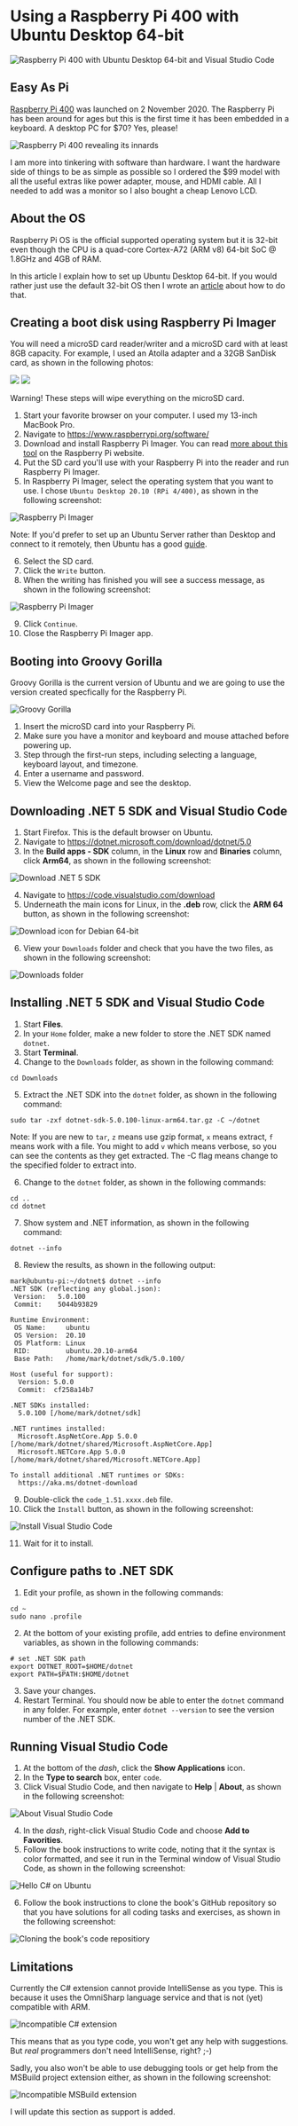 # Using a Raspberry Pi 400 with Ubuntu Desktop 64-bit

![Raspberry Pi 400 with Ubuntu Desktop 64-bit and Visual Studio Code](assets/raspberry-pi-vscode-groovy-gorilla.jpg)

## Easy As Pi
[Raspberry Pi 400](https://www.raspberrypi.org/blog/raspberry-pi-400-the-70-desktop-pc/) was launched on 2 November 2020. The Raspberry Pi has been around for ages but this is the first time it has been embedded in a keyboard. A desktop PC for $70? Yes, please!

![Raspberry Pi 400 revealing its innards](https://www.raspberrypi.org/homepage-9df4b/static/keyboard-lg-ea472ffb3ec4abfece72ef3d87ebb6d3.png)

I am more into tinkering with software than hardware. I want the hardware side of things to be as simple as possible so I ordered the $99 model with all the useful extras like power adapter, mouse, and HDMI cable. All I needed to add was a monitor so I also bought a cheap Lenovo LCD.

## About the OS
Raspberry Pi OS is the official supported operating system but it is 32-bit even though the CPU is a quad-core Cortex-A72 (ARM v8) 64-bit SoC @ 1.8GHz and 4GB of RAM.

In this article I explain how to set up Ubuntu Desktop 64-bit. If you would rather just use the default 32-bit OS then I wrote an [article](../raspberry-pi-os32/README.md) about how to do that.

## Creating a boot disk using Raspberry Pi Imager

You will need a microSD card reader/writer and a microSD card with at least 8GB capacity. For example, I used an Atolla adapter and a 32GB SanDisk card, as shown in the following photos:

![](assets/micro-sd-adapter.jpg)
![](assets/micro-sd-32gb.jpg)

Warning! These steps will wipe everything on the microSD card.

1. Start your favorite browser on your computer. I used my 13-inch MacBook Pro.
2. Navigate to https://www.raspberrypi.org/software/
3. Download and install Raspberry Pi Imager. You can read [more about this tool](https://www.raspberrypi.org/blog/raspberry-pi-imager-imaging-utility/) on the Raspberry Pi website.
4. Put the SD card you'll use with your Raspberry Pi into the reader and run Raspberry Pi Imager.
5. In Raspberry Pi Imager, select the operating system that you want to use. I chose `Ubuntu Desktop 20.10 (RPi 4/400)`, as shown in the following screenshot:

![Raspberry Pi Imager](assets/raspi-imager-01.png)

Note: If you'd prefer to set up an Ubuntu Server rather than Desktop and connect to it remotely, then Ubuntu has a good [guide](https://ubuntu.com/tutorials/how-to-install-ubuntu-on-your-raspberry-pi).

6. Select the SD card.
7. Click the `Write` button.
8. When the writing has finished you will see a success message, as shown in the following screenshot:

![Raspberry Pi Imager](assets/raspi-imager-02.png)

9. Click `Continue`.
10. Close the Raspberry Pi Imager app.

## Booting into Groovy Gorilla
Groovy Gorilla is the current version of Ubuntu and we are going to use the version created specfically for the Raspberry Pi.

![Groovy Gorilla](assets/groovy-gorilla-raspi.png)

1. Insert the microSD card into your Raspberry Pi.
2. Make sure you have a monitor and keyboard and mouse attached before powering up.
3. Step through the first-run steps, including selecting a language, keyboard layout, and timezone.
4. Enter a username and password.
5. View the Welcome page and see the desktop.

## Downloading .NET 5 SDK and Visual Studio Code

1. Start Firefox. This is the default browser on Ubuntu.
2. Navigate to https://dotnet.microsoft.com/download/dotnet/5.0
3. In the **Build apps - SDK** column, in the **Linux** row and **Binaries** column, click **Arm64**, as shown in the following screenshot:

![Download .NET 5 SDK](assets/download-net5.png)

4. Navigate to https://code.visualstudio.com/download
5. Underneath the main icons for Linux, in the **.deb** row, click the **ARM 64** button, as shown in the following screenshot:

![Download icon for Debian 64-bit](assets/download-vscode.png)

6. View your `Downloads` folder and check that you have the two files, as shown in the following screenshot:

![Downloads folder](assets/downloads-window.png)

## Installing .NET 5 SDK and Visual Studio Code

1. Start **Files**.
2. In your `Home` folder, make a new folder to store the .NET SDK named `dotnet`.
3. Start **Terminal**.
4. Change to the `Downloads` folder, as shown in the following command:
```
cd Downloads
```
5. Extract the .NET SDK into the `dotnet` folder, as shown in the following command:
```
sudo tar -zxf dotnet-sdk-5.0.100-linux-arm64.tar.gz -C ~/dotnet
```

Note: If you are new to `tar`, `z` means use gzip format, `x` means extract, `f` means work with a file. You might to add `v` which means verbose, so you can see the contents as they get extracted. The -C flag means change to the specified folder to extract into.

6. Change to the `dotnet` folder, as shown in the following commands:
```
cd ..
cd dotnet
```
7. Show system and .NET information, as shown in the following command:
```
dotnet --info
```
8. Review the results, as shown in the following output:
```
mark@ubuntu-pi:~/dotnet$ dotnet --info
.NET SDK (reflecting any global.json):
 Version:   5.0.100
 Commit:    5044b93829

Runtime Environment:
 OS Name:     ubuntu
 OS Version:  20.10
 OS Platform: Linux
 RID:         ubuntu.20.10-arm64
 Base Path:   /home/mark/dotnet/sdk/5.0.100/

Host (useful for support):
  Version: 5.0.0
  Commit:  cf258a14b7

.NET SDKs installed:
  5.0.100 [/home/mark/dotnet/sdk]

.NET runtimes installed:
  Microsoft.AspNetCore.App 5.0.0 [/home/mark/dotnet/shared/Microsoft.AspNetCore.App]
  Microsoft.NETCore.App 5.0.0 [/home/mark/dotnet/shared/Microsoft.NETCore.App]

To install additional .NET runtimes or SDKs:
  https://aka.ms/dotnet-download
```
9. Double-click the `code_1.51.xxxx.deb` file.
10. Click the `Install` button, as shown in the following screenshot:

![Install Visual Studio Code](assets/code-install.png)

11. Wait for it to install.

## Configure paths to .NET SDK

1. Edit your profile, as shown in the following commands:
```
cd ~
sudo nano .profile
```
2. At the bottom of your existing profile, add entries to define environment variables, as shown in the following commands:
```
# set .NET SDK path
export DOTNET_ROOT=$HOME/dotnet
export PATH=$PATH:$HOME/dotnet
```
3. Save your changes.
4. Restart Terminal. You should now be able to enter the `dotnet` command in any folder. For example, enter `dotnet --version` to see the version number of the .NET SDK.

## Running Visual Studio Code

1. At the bottom of the *dash*, click the **Show Applications** icon.
2. In the **Type to search** box, enter `code`.
3. Click Visual Studio Code, and then navigate to **Help** | **About**, as shown in the following screenshot:

![About Visual Studio Code](assets/vscode-arm64-raspi.png)

4. In the *dash*, right-click Visual Studio Code and choose **Add to Favorities**.
5. Follow the book instructions to write code, noting that it the syntax is color  formatted, and see it run in the Terminal window of Visual Studio Code, as shown in the following screenshot:

![Hello C# on Ubuntu](assets/hello-cs.png)

6. Follow the book instructions to clone the book's GitHub repository so that you have solutions for all coding tasks and exercises, as shown in the following screenshot:

![Cloning the book's code repositiory](assets/cs-repo.png)

## Limitations

Currently the C# extension cannot provide IntelliSense as you type. This is because it uses the OmniSharp language service and that is not (yet) compatible with ARM. 

![Incompatible C# extension](assets/cs-extension-incompatible.png)

This means that as you type code, you won't get any help with suggestions. But *real* programmers don't need IntelliSense, right? ;-)

Sadly, you also won't be able to use debugging tools or get help from the MSBuild project extension either, as shown in the following screenshot:

![Incompatible MSBuild extension](assets/msbuild-extension-incompatible.png)

I will update this section as support is added.